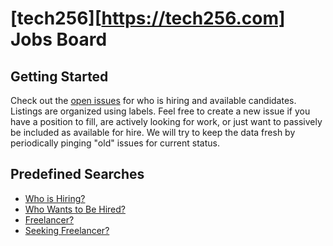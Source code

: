 # [tech256][https://tech256.com] Jobs Board

## Getting Started

Check out the [open issues](https://github.com/tech256/jobs/issues) for who is hiring and available candidates.
Listings are organized using labels.
Feel free to create a new issue if you have a position to fill, are actively looking for work, or just want to passively be included as available for hire.
We will try to keep the data fresh by periodically pinging "old" issues for current status.


## Predefined Searches

 - [Who is Hiring?](https://github.com/tech256/jobs/issues?q=is%3Aissue+is%3Aopen+label%3AHiring)
 - [Who Wants to Be Hired?](https://github.com/tech256/jobs/issues?q=is%3Aissue+is%3Aopen+label%3A%22Hire+me%3F%22)
 - [Freelancer?](https://github.com/tech256/jobs/issues?utf8=%E2%9C%93&q=is%3Aissue+is%3Aopen+label%3AFreelance+label%3AHiring)
 - [Seeking Freelancer?](https://github.com/tech256/jobs/issues?utf8=%E2%9C%93&q=is%3Aissue+is%3Aopen+label%3AFreelance+label%3A%22Hire+me%3F%22)
